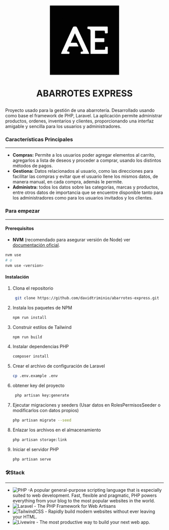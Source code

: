<p align="center"><img src="public/imagen/logo1.jpeg" alt="AE Logo" height="220"></p>

# <p align="center"> ABARROTES EXPRESS</p>

Proyecto usado para la gestión de una abarrotería. Desarrollado usando como base el framework de PHP, Laravel. La aplicación permite administrar productos, ordenes, inventarios y clientes, proporcionando una interfaz amigable y sencilla para los usuarios y administradores.

### Características Principales

---
- **Compras:** Permite a los usuarios poder agregar elementos al carrito, agregarlos a lista de deseos y proceder a comprar, usando los distintos métodos de pagos.
- **Gestiona:** Datos relacionados al usuario, como las direcciones para facilitar las compras y evitar que el usuario llene los mismos datos, de manera manual, en cada compra, además le permite.
- **Administra:** todos los datos sobre las categorías, marcas y productos, entre otros datos de importancia que se encuentre disponible tanto para los administradores como para los usuarios invitados y los clientes.

### Para empezar

---
#### Prerequisitos

- **NVM** (recomendado para asegurar versión de Node) ver [documentación oficial](https://github.com/nvm-sh/nvm?tab=readme-ov-file#installing-and-updating).


```bash
nvm use
# o
nvm use <version>
```

#### Instalación
1. Clona el repositorio
   ```bash
    git clone https://github.com/davidtriminio/abarrotes-express.git 
   ```

2. Instala los paquetes de NPM
    ```bash
    npm run install
   ```
3. Construir estilos de Tailwind
    ```bash
    npm run build
   ```
5. Instalar dependencias PHP
    ```bash
    composer install
   ```
5. Crear el archivo de configuración de Laravel
    ```bash
    cp .env.example .env
   ```
6. obtener key del proyecto
   ```bash
    php artisan key:generate
   ```
7. Ejecutar migraciones y seeders (Usar datos en RolesPermisosSeeder o modificarlos con datos propios)
    ```bash
    php artisan migrate --seed
   ```
8. Enlazar los archivos en el almacenamiento
    ```bash
    php artisan storage:link
   ```
9. Iniciar el servidor PHP
    ```bash
    php artisan serve
   ```
### 🛠️Stack

---
- ![PHP](https://img.shields.io/badge/php-%23777BB4.svg?style=for-the-badge&logo=php&logoColor=white) -A popular general-purpose scripting language that is especially suited to web development.
  Fast, flexible and pragmatic, PHP powers everything from your blog to the most popular websites in the world.
- ![Laravel](https://img.shields.io/badge/laravel-%23FF2D20.svg?style=for-the-badge&logo=laravel&logoColor=white) - The PHP Framework
  for Web Artisans
- ![TailwindCSS](https://img.shields.io/badge/tailwindcss-%2338B2AC.svg?style=for-the-badge&logo=tailwind-css&logoColor=white) - Rapidly build modern websites without ever leaving your HTML.
- ![Livewire](https://img.shields.io/badge/livewire-%234e56a6.svg?style=for-the-badge&logo=livewire&logoColor=white) - The most productive way to build your next web app.
